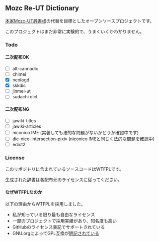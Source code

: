 ## Mozc Re-UT Dictionary

[本家Mozc-UT辞書様](http://linuxplayers.g1.xrea.com/mozc-ut.html)の代替を目標としたオープンソースプロジェクトです。

このプロジェクトはまだ非常に実験的で、うまくいくかわかりません。

### Todo

#### 二次配布OK

- [ ] alt-cannadic
- [ ] chimei
- [x] neologd
- [x] skkdic
- [ ] jinmei-ut
- [ ] sudachi dict

#### 二次配布NG

- [ ] jawiki-titles
- [ ] jawiki-articles
- [ ] niconico IME (実装しても法的な問題がないかどうか確認中です)
- [ ] dic-nico-intersection-pixiv (niconico IMEと同じく法的な問題を確認中)
- [ ] edict2

### License

このリポジトリに含まれているソースコードはWTFPLです。

生成された辞書は各配布元のライセンスに従ってください。

#### なぜWTFPLなのか

以下の理由からWTFPLを採用しました。

- 私が知っている限り最も自由なライセンス
- 一部のプロジェクトで採用実績があり、知名度も高い
- GitHubのライセンス表記でサポートされている
- GNU.orgによってGPL互換が[明記されている](https://www.gnu.org/licenses/license-list.html#WTFPL)
